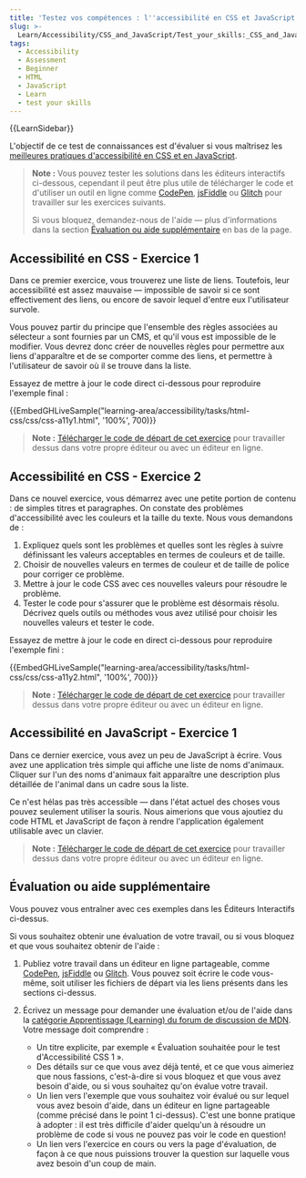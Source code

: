 ```yaml
---
title: 'Testez vos compétences : l''accessibilité en CSS et JavaScript'
slug: >-
  Learn/Accessibility/CSS_and_JavaScript/Test_your_skills:_CSS_and_JavaScript_accessibility
tags:
  - Accessibility
  - Assessment
  - Beginner
  - HTML
  - JavaScript
  - Learn
  - test your skills
---
```

{{LearnSidebar}}

L'objectif de ce test de connaissances est d'évaluer si vous maîtrisez les [meilleures pratiques d'accessibilité en CSS et en JavaScript](/fr/docs/Learn/Accessibility/CSS_and_JavaScript).

> **Note :** Vous pouvez tester les solutions dans les éditeurs interactifs ci-dessous, cependant il peut être plus utile de télécharger le code et d'utiliser un outil en ligne comme [CodePen](https://codepen.io/), [jsFiddle](https://jsfiddle.net/) ou [Glitch](https://glitch.com/) pour travailler sur les exercices suivants.
>
> Si vous bloquez, demandez-nous de l'aide — plus d'informations dans la section [Évaluation ou aide supplémentaire](#assessment_or_further_help) en bas de la page.

## Accessibilité en CSS - Exercice 1

Dans ce premier exercice, vous trouverez une liste de liens. Toutefois, leur accessibilité est assez mauvaise — impossible de savoir si ce sont effectivement des liens, ou encore de savoir lequel d'entre eux l'utilisateur survole.

Vous pouvez partir du principe que l'ensemble des règles associées au sélecteur `a` sont fournies par un CMS, et qu'il vous est impossible de le modifier. Vous devrez donc créer de nouvelles règles pour permettre aux liens d'apparaître et de se comporter comme des liens, et permettre à l'utilisateur de savoir où il se trouve dans la liste.

Essayez de mettre à jour le code direct ci-dessous pour reproduire l'exemple final :

{{EmbedGHLiveSample("learning-area/accessibility/tasks/html-css/css/css-a11y1.html", '100%', 700)}}

> **Note :** [Télécharger le code de départ de cet exercice](https://github.com/mdn/learning-area/blob/master/accessibility/tasks/html-css/css/css-a11y1-download.html) pour travailler dessus dans votre propre éditeur ou avec un éditeur en ligne.

## Accessibilité en CSS - Exercice 2

Dans ce nouvel exercice, vous démarrez avec une petite portion de contenu : de simples titres et paragraphes. On constate des problèmes d'accessibilité avec les couleurs et la taille du texte. Nous vous demandons de :

1. Expliquez quels sont les problèmes et quelles sont les règles à suivre définissant les valeurs acceptables en termes de couleurs et de taille.
2. Choisir de nouvelles valeurs en termes de couleur et de taille de police pour corriger ce problème.
3. Mettre à jour le code CSS avec ces nouvelles valeurs pour résoudre le problème.
4. Tester le code pour s'assurer que le problème est désormais résolu. Décrivez quels outils ou méthodes vous avez utilisé pour choisir les nouvelles valeurs et tester le code.

Essayez de mettre à jour le code en direct ci-dessous pour reproduire l'exemple fini :

{{EmbedGHLiveSample("learning-area/accessibility/tasks/html-css/css/css-a11y2.html", '100%', 700)}}

> **Note :** [Télécharger le code de départ de cet exercice](https://github.com/mdn/learning-area/blob/master/accessibility/tasks/html-css/css/css-a11y2-download.html) pour travailler dessus dans votre propre éditeur ou avec un éditeur en ligne.

## Accessibilité en JavaScript - Exercice 1

Dans ce dernier exercice, vous avez un peu de JavaScript à écrire. Vous avez une application très simple qui affiche une liste de noms d'animaux. Cliquer sur l'un des noms d'animaux fait apparaître une description plus détaillée de l'animal dans un cadre sous la liste.

Ce n'est hélas pas très accessible — dans l'état actuel des choses vous pouvez seulement utiliser la souris. Nous aimerions que vous ajoutiez du code HTML et JavaScript de façon à rendre l'application également utilisable avec un clavier.

> **Note :** [Télécharger le code de départ de cet exercice](https://github.com/mdn/learning-area/blob/master/accessibility/tasks/js/js/js1-download.html) pour travailler dessus dans votre propre éditeur ou avec un éditeur en ligne.

## Évaluation ou aide supplémentaire

Vous pouvez vous entraîner avec ces exemples dans les Éditeurs Interactifs ci-dessus.

Si vous souhaitez obtenir une évaluation de votre travail, ou si vous bloquez et que vous souhaitez obtenir de l'aide :

1. Publiez votre travail dans un éditeur en ligne partageable, comme [CodePen](https://codepen.io/), [jsFiddle](https://jsfiddle.net/) ou [Glitch](https://glitch.com/). Vous pouvez soit écrire le code vous-même, soit utiliser les fichiers de départ via les liens présents dans les sections ci-dessus.
2. Écrivez un message pour demander une évaluation et/ou de l'aide dans la [catégorie Apprentissage (Learning) du forum de discussion de MDN](https://discourse.mozilla.org/c/mdn/learn). Votre message doit comprendre :

    - Un titre explicite, par exemple « Évaluation souhaitée pour le test d'Accessibilité CSS 1 ».
    - Des détails sur ce que vous avez déjà tenté, et ce que vous aimeriez que nous fassions, c'est-à-dire si vous bloquez et que vous avez besoin d'aide, ou si vous souhaitez qu'on évalue votre travail.
    - Un lien vers l'exemple que vous souhaitez voir évalué ou sur lequel vous avez besoin d'aide, dans un éditeur en ligne partageable (comme précisé dans le point 1 ci-dessus). C'est une bonne pratique à adopter : il est très difficile d'aider quelqu'un à résoudre un problème de code si vous ne pouvez pas voir le code en question!
    - Un lien vers l'exercice en cours ou vers la page d'évaluation, de façon à ce que nous puissions trouver la question sur laquelle vous avez besoin d'un coup de main.
